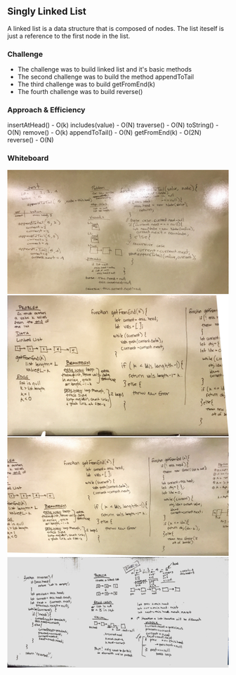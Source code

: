 ## Singly Linked List
A linked list is a data structure that is composed of nodes.  The list iteself is just a reference to the first node in the list. 

### Challenge
* The challenge was to build linked list and it's basic methods
* The second challenge was to build the method appendToTail
* The third challenge was to build getFromEnd(k)
* The fourth challenge was to build reverse()
### Approach & Efficiency
insertAtHead() - O(k)
includes(value) - O(N)
traverse() - O(N)
toString() - O(N)
remove() - O(k)
appendToTail() - O(N)
getFromEnd(k) - O(2N)
reverse() - O(N)

### Whiteboard

![appendToTail(value)](../../assets/appendToTail.jpg)
![getFromEnd(k)](../../assets/getFromEnd.jpg)
![getFromEnd(k)](../../assets/getFromEnd2.jpg)
![reverse()](../../assets/reverse.jpg)